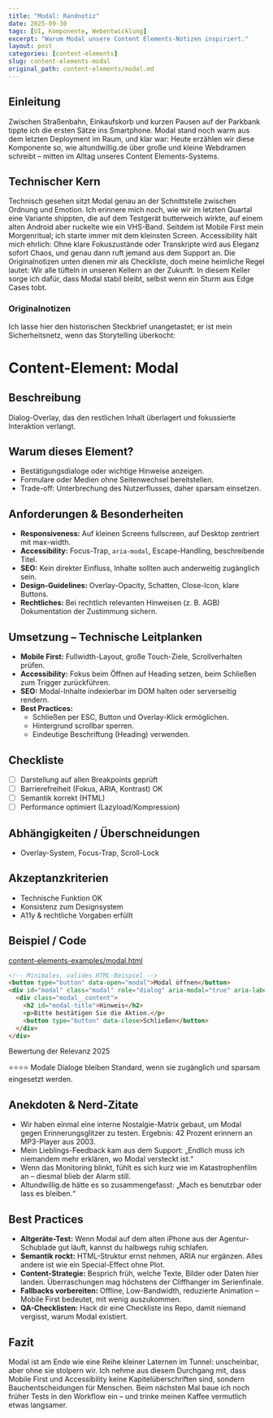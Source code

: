 ```yaml
---
title: "Modal: Randnotiz"
date: 2025-09-30
tags: [UI, Komponente, Webentwicklung]
excerpt: "Warum Modal unsere Content Elements-Notizen inspiriert."
layout: post
categories: [content-elements]
slug: content-elements-modal
original_path: content-elements/modal.md
---
```


## Einleitung
Zwischen Straßenbahn, Einkaufskorb und kurzen Pausen auf der Parkbank tippte ich die ersten Sätze ins Smartphone. Modal stand noch warm aus dem letzten Deployment im Raum, und klar war: Heute erzählen wir diese Komponente so, wie altundwillig.de über große und kleine Webdramen schreibt – mitten im Alltag unseres Content Elements-Systems.

## Technischer Kern
Technisch gesehen sitzt Modal genau an der Schnittstelle zwischen Ordnung und Emotion. Ich erinnere mich noch, wie wir im letzten Quartal eine Variante shippten, die auf dem Testgerät butterweich wirkte, auf einem alten Android aber ruckelte wie ein VHS-Band. Seitdem ist Mobile First mein Morgenritual; ich starte immer mit dem kleinsten Screen. Accessibility hält mich ehrlich: Ohne klare Fokuszustände oder Transkripte wird aus Eleganz sofort Chaos, und genau dann ruft jemand aus dem Support an. Die Originalnotizen unten dienen mir als Checkliste, doch meine heimliche Regel lautet: Wir alle tüfteln in unseren Kellern an der Zukunft. In diesem Keller sorge ich dafür, dass Modal stabil bleibt, selbst wenn ein Sturm aus Edge Cases tobt.

### Originalnotizen
Ich lasse hier den historischen Steckbrief unangetastet; er ist mein Sicherheitsnetz, wenn das Storytelling überkocht:
# Content-Element: Modal

## Beschreibung
Dialog-Overlay, das den restlichen Inhalt überlagert und fokussierte Interaktion verlangt.

## Warum dieses Element?
- Bestätigungsdialoge oder wichtige Hinweise anzeigen.
- Formulare oder Medien ohne Seitenwechsel bereitstellen.
- Trade-off: Unterbrechung des Nutzerflusses, daher sparsam einsetzen.

## Anforderungen & Besonderheiten
- **Responsiveness:** Auf kleinen Screens fullscreen, auf Desktop zentriert mit max-width.
- **Accessibility:** Focus-Trap, `aria-modal`, Escape-Handling, beschreibende Titel.
- **SEO:** Kein direkter Einfluss, Inhalte sollten auch anderweitig zugänglich sein.
- **Design-Guidelines:** Overlay-Opacity, Schatten, Close-Icon, klare Buttons.
- **Rechtliches:** Bei rechtlich relevanten Hinweisen (z. B. AGB) Dokumentation der Zustimmung sichern.

## Umsetzung – Technische Leitplanken
- **Mobile First:** Fullwidth-Layout, große Touch-Ziele, Scrollverhalten prüfen.
- **Accessibility:** Fokus beim Öffnen auf Heading setzen, beim Schließen zum Trigger zurückführen.
- **SEO:** Modal-Inhalte indexierbar im DOM halten oder serverseitig rendern.
- **Best Practices:**
  - Schließen per ESC, Button und Overlay-Klick ermöglichen.
  - Hintergrund scrollbar sperren.
  - Eindeutige Beschriftung (Heading) verwenden.

## Checkliste
- [ ] Darstellung auf allen Breakpoints geprüft
- [ ] Barrierefreiheit (Fokus, ARIA, Kontrast) OK
- [ ] Semantik korrekt (HTML)
- [ ] Performance optimiert (Lazyload/Kompression)

## Abhängigkeiten / Überschneidungen
- Overlay-System, Focus-Trap, Scroll-Lock

## Akzeptanzkriterien
- Technische Funktion OK
- Konsistenz zum Designsystem
- A11y & rechtliche Vorgaben erfüllt

## Beispiel / Code
[content-elements-examples/modal.html](../content-elements-examples/modal.html)

```html
<!-- Minimales, valides HTML-Beispiel -->
<button type="button" data-open="modal">Modal öffnen</button>
<div id="modal" class="modal" role="dialog" aria-modal="true" aria-labelledby="modal-title" hidden>
  <div class="modal__content">
    <h2 id="modal-title">Hinweis</h2>
    <p>Bitte bestätigen Sie die Aktion.</p>
    <button type="button" data-close>Schließen</button>
  </div>
</div>
```

Bewertung der Relevanz 2025

⭐⭐⭐⭐ Modale Dialoge bleiben Standard, wenn sie zugänglich und sparsam eingesetzt werden.

## Anekdoten & Nerd-Zitate
- Wir haben einmal eine interne Nostalgie-Matrix gebaut, um Modal gegen Erinnerungsglitzer zu testen. Ergebnis: 42 Prozent erinnern an MP3-Player aus 2003.
- Mein Lieblings-Feedback kam aus dem Support: „Endlich muss ich niemandem mehr erklären, wo Modal versteckt ist.“
- Wenn das Monitoring blinkt, fühlt es sich kurz wie im Katastrophenfilm an – diesmal blieb der Alarm still.
- Altundwillig.de hätte es so zusammengefasst: „Mach es benutzbar oder lass es bleiben.“

## Best Practices
- **Altgeräte-Test:** Wenn Modal auf dem alten iPhone aus der Agentur-Schublade gut läuft, kannst du halbwegs ruhig schlafen.
- **Semantik rockt:** HTML-Struktur ernst nehmen, ARIA nur ergänzen. Alles andere ist wie ein Special-Effect ohne Plot.
- **Content-Strategie:** Besprich früh, welche Texte, Bilder oder Daten hier landen. Überraschungen mag höchstens der Cliffhanger im Serienfinale.
- **Fallbacks vorbereiten:** Offline, Low-Bandwidth, reduzierte Animation – Mobile First bedeutet, mit wenig auszukommen.
- **QA-Checklisten:** Hack dir eine Checkliste ins Repo, damit niemand vergisst, warum Modal existiert.

## Fazit
Modal ist am Ende wie eine Reihe kleiner Laternen im Tunnel: unscheinbar, aber ohne sie stolpern wir. Ich nehme aus diesem Durchgang mit, dass Mobile First und Accessibility keine Kapitelüberschriften sind, sondern Bauchentscheidungen für Menschen. Beim nächsten Mal baue ich noch früher Tests in den Workflow ein – und trinke meinen Kaffee vermutlich etwas langsamer.
